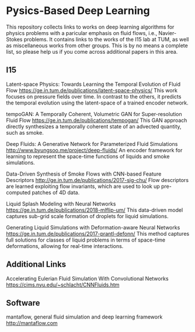 # Pysics-Based Deep Learning

This repository collects links to works on deep learning algorithms for physics
problems with a paricular emphasis on fluid flows, i.e., Navier-Stokes
problems. It contains links to the works of the I15 lab at TUM, as well as
miscellaneous works from other groups.  This is by no means a complete list, so
please help us if you come across additional papers in this area.

## I15

Latent-space Physics: Towards Learning the Temporal Evolution of Fluid Flow
https://ge.in.tum.de/publications/latent-space-physics/
This work focuses on pressure fields over time. In contrast to the others, it predicts the temporal evolution using the latent-space of a trained encoder network.

tempoGAN: A Temporally Coherent, Volumetric GAN for Super-resolution Fluid Flow
https://ge.in.tum.de/publications/tempogan/
This GAN approach directly synthesizes a temporally coherent state of an advected quantity, such as smoke.

Deep Fluids: A Generative Network for Parameterized Fluid Simulations
http://www.byungsoo.me/project/deep-fluids/
An encoder framework for learning to represent the space-time functions of liquids and smoke simulations.

Data-Driven Synthesis of Smoke Flows with CNN-based Feature Descriptors
http://ge.in.tum.de/publications/2017-sig-chu/
Flow descriptors are learned exploiting flow invariants, which are used to look up pre-computed patches of 4D data.

Liquid Splash Modeling with Neural Networks
https://ge.in.tum.de/publications/2018-mlflip-um/
This data-driven model captures sub-grid scale formation of droplets for liquid simulations.

Generating Liquid Simulations with Deformation-aware Neural Networks
https://ge.in.tum.de/publications/2017-prantl-defonn/
This method captures full solutions for classes of liquid problems in terms of space-time deformations, allowing for real-time interactions.

## Additional Links

Accelerating Eulerian Fluid Simulation With Convolutional Networks
https://cims.nyu.edu/~schlacht/CNNFluids.htm


## Software

mantaflow, general fluid simulation and deep learning framework
http://mantaflow.com


